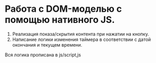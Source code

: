 # Работа с DOM-моделью с помощью нативного JS.
1. Реализация показа/скрытия контента при нажатии на кнопку.
2. Написание логики изменения таймера в соответствии с датой окончания и текущем времени.



Вся логика прописана в js/script,js
